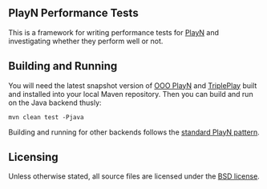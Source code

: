 PlayN Performance Tests
-----------------------

This is a framework for writing performance tests for [PlayN] and investigating
whether they perform well or not.

Building and Running
--------------------

You will need the latest snapshot version of [OOO PlayN] and [TriplePlay] built
and installed into your local Maven repository. Then you can build and run on
the Java backend thusly:

    mvn clean test -Pjava

Building and running for other backends follows the [standard PlayN pattern].

Licensing
---------

Unless otherwise stated, all source files are licensed under the [BSD license].

[BSD license]: https://github.com/threerings/playn-perf/blob/master/LICENSE
[OOO PlayN]: http://github.com/threerings/playn/
[PlayN]: http://code.google.com/p/playn/
[TriplePlay]: http://github.com/threerings/tripleplay/
[standard PlayN pattern]: http://code.google.com/p/playn/wiki/GettingStarted
